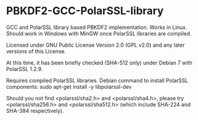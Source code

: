 PBKDF2-GCC-PolarSSL-library
===========================

GCC and PolarSSL library based PBKDF2 implementation.  Works in Linux.  Should work in Windows with MinGW once PolarSSL libraries are compiled.

      
Licensed under GNU Public License Version 2.0 (GPL v2.0) and any later versions of this License.

      

At this time, it has been briefly checked (SHA-512 only) under Debian 7 with PolarSSL 1.2.9.

Requires compiled PolarSSL libraries.
Debian command to install PolarSSL components:
sudo apt-get install -y libpolarssl-dev 

Should you not find <polarssl/sha2.h> and <polarssl/sha4.h>, please try <polarssl/sha256.h> and <polarssl/sha512.h> (which include SHA-224 and SHA-384 respectively).


